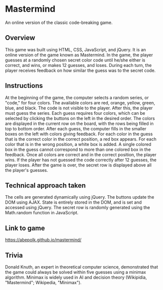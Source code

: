# Mastermind
An online version of the classic code-breaking game.
## Overview
This game was built using HTML, CSS, JavaScript, and jQuery. It is an online version of the game known as Mastermind. In the game, the player guesses at a randomly chosen secret color code until he/she either is correct, and wins, or makes 12 guesses, and loses. During each turn, the player receives feedback on how similar the guess was to the secret code.

## Instructions
At the beginning of the game, the computer selects a random series, or "code," for four colors. The available colors are red, orange, yellow, green, blue, and black. The code is not visible to the player. After this, the player must guess the series. Each guess requires four colors, which can be selected by clicking the buttons on the left in the desired order. The colors are displayed in the current row on the board, with the rows being filled in top to bottom order. After each guess, the computer fills in the smaller boxes on the left with colors giving feedback. For each color in the guess that is the correct color in the correct position, a red box appears. For each color that is in the wrong position, a white box is added. A single colored box in the guess cannot correspond to more than one colored box in the feedback. Once all colors are correct and in the correct position, the player wins. If the player has not guessed the code correctly after 12 guesses, the player loses. After the game is over, the secret row is displayed above all the player's guesses.

## Technical approach taken
The cells are generated dynamically using jQuery. The buttons update the DOM using AJAX. State is entirely stored in the DOM, and is set and accessed using jQuery. The secret row is randomly generated using the Math.random function in JavaScript.

## Link to game
https://abepolk.github.io/mastermind/

## Trivia
Donald Knuth, an expert in theoretical computer science, demonstrated that the game could always be solved within five guesses using a minimax algorithm. Minimax is widely used in AI and decision theory (Wikipidia, "Mastermind"; Wikipedia, "Minimax").